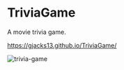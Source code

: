 # TriviaGame

A movie trivia game.

https://gjacks13.github.io/TriviaGame/

![trivia-game](https://user-images.githubusercontent.com/2763308/40897546-a5b88e2e-6789-11e8-84fb-c7e92f57c6c6.gif)
